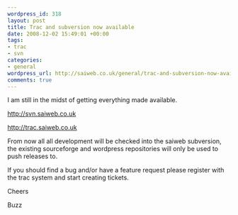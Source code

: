 ```yaml
--- 
wordpress_id: 318
layout: post
title: Trac and subversion now available
date: 2008-12-02 15:49:01 +00:00
tags: 
- trac
- svn
categories: 
- general
wordpress_url: http://saiweb.co.uk/general/trac-and-subversion-now-available
comments: true
---
```

I am still in the midst of getting everything made available.

<a href=" http://svn.saiweb.co.uk">
http://svn.saiweb.co.uk</a>

<a href="http://trac.saiweb.co.uk">http://trac.saiweb.co.uk</a>

From now all all development will be checked into the saiweb subversion, the existing sourceforge and wordpress repositories will only be used to push releases to.

If you should find a bug and/or have a feature request please register with the trac system and start creating tickets.

Cheers


Buzz

